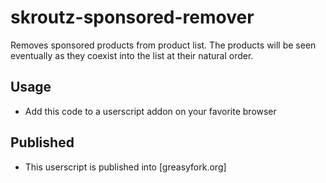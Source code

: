 # skroutz-sponsored-remover
Removes sponsored products from product list. The products will be seen eventually as they coexist into the list at their natural order.

## Usage

- Add this code to a userscript addon on your favorite browser


## Published

- This userscript is published into [greasyfork.org]